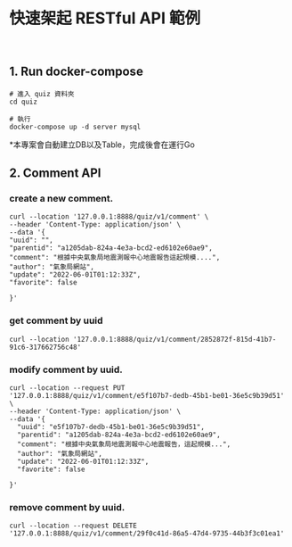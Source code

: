 
# 快速架起 RESTful API 範例

<img src="https://img.shields.io/badge/golang-1.19.3-blue" alt=""/>
<img src="https://img.shields.io/badge/gin-1.9.0-lightBlue" alt=""/>
<img src="https://img.shields.io/badge/gorm-1.24.6-red" alt=""/>

## 1. Run docker-compose

```
# 進入 quiz 資料夾
cd quiz

# 執行
docker-compose up -d server mysql
```
*本專案會自動建立DB以及Table，完成後會在運行Go

## 2. Comment API
### create a new comment.
```
curl --location '127.0.0.1:8888/quiz/v1/comment' \
--header 'Content-Type: application/json' \
--data '{
"uuid": "",
"parentid": "a1205dab-824a-4e3a-bcd2-ed6102e60ae9",
"comment": "根據中央氣象局地震測報中心地震報告這起規模....",
"author": "氣象局網站",
"update": "2022-06-01T01:12:33Z",
"favorite": false

}'
```

### get comment by uuid
```
curl --location '127.0.0.1:8888/quiz/v1/comment/2852872f-815d-41b7-91c6-317662756c48'
```

### modify comment by uuid.
```
curl --location --request PUT '127.0.0.1:8888/quiz/v1/comment/e5f107b7-dedb-45b1-be01-36e5c9b39d51' \
--header 'Content-Type: application/json' \
--data '{
  "uuid": "e5f107b7-dedb-45b1-be01-36e5c9b39d51",
  "parentid": "a1205dab-824a-4e3a-bcd2-ed6102e60ae9",
  "comment": "根據中央氣象局地震測報中心地震報告，這起規模...",
  "author": "氣象局網站",
  "update": "2022-06-01T01:12:33Z",
  "favorite": false
  
}'
```

### remove comment by uuid.
```
curl --location --request DELETE '127.0.0.1:8888/quiz/v1/comment/29f0c41d-86a5-47d4-9735-44b3f3c01ea1'
```